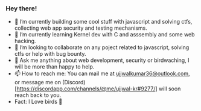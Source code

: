### Hey there!

- 🔭 I’m currently building some cool stuff with javascript and solving ctfs, collecting web app security and testing mechanisms.
- 🌱 I’m currently learning Kernel dev with C and asssembly and some web hacking.
- 👯 I’m looking to collaborate on any poject related to javascript, solving ctfs or help with bug bounty.
- 💬 Ask me anything about web development, security or birdwaching, I will be more than happy to help. 
- 📫 How to reach me: You can mail me at ujjwalkumar36@outlook.com, or message me on (Discord)[https://discordapp.com/channels/@me/ujjwal-kr#9277/] will soon reach back to you.
- Fact: I Love birds 🦆
